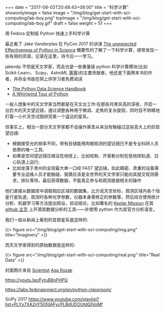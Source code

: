 +++
date = "2017-08-03T20:48:43+08:00"
title = "科学计算"
showonlyimage = false
image = "/img/blog/get-start-with-sci-computing/lab-boy.png"
topImage =  "/img/blog/get-start-with-sci-computing/lab-boy.gif"
draft = false
weight = 51
+++

用 Fedora 定制版 Python 快速上手科学计算
<!--more-->

最近看了 Jake Vanderplas 在 PyCon 2017 的讲演 [The unexpected Effectiveness of Python in Science](https://youtu.be/ZyjCqQEUa8o) 概要性的了解了一下科学计算，顺带发现一些有用的资源，记录在这里，待今后一一学习。

jakevdp 不但是天文学家，而且也是一些重量级 python 科学计算模块(比如 Scikit-Learn， Scipy，AstroML [等等](https://staff.washington.edu/jakevdp/projects.html))的主要贡献者，他还是下面两本书的作者，并将全书放在网上供学习者免费阅读

- [The Python Data Science Handbook](https://jakevdp.github.io/PythonDataScienceHandbook/)
- [A Whirlwind Tour of Python](https://jakevdp.github.io/WhirlwindTourOfPython/)

一般人想象中的天文学家当然都是在天文台工作:在那些月黑风高的深夜，开启一台巨大的天文望远镜，通过调整各种用于微调、定焦的复杂旋钮，同时目不转睛地盯着一小片天空试图研究某一个遥远的星系。

但事实上，相当一部分天文学家都不会操作甚至从来没有触碰过这些高大上的巨型望远镜:

- 根据接受光的频率不同，带有目镜能用肉眼观测的望远镜已不是专业科研人员依靠的唯一工具;
- 如果是空间望远镜压根没在地球上，比如哈勃、开普勒分别在低地球轨道、日心轨道上运行;
- 比如坐落于贵州的全球最大单一口经 FAST 望远镜，如此精密、贵重的设备需要专业运维人员才能触碰，我猜应该是全世界的天文学家只能向其提交观测需求，排队等待，最后获得数据，不能真正参与和观测直接相关的操作

他们直接从数据库中调取相应区域的数据集，比方说天空坐标，观测区域内各个恒星行星轨道，观测时各种光学参数，仪器本身需修正的参数等，然后综合使用统计分析、机器学习等方法提出假设，验证结论。比如著名的 [Kepler Mission](https://en.wikipedia.org/wiki/Kepler_(spacecraft)) 在其 [github 主页](https://github.com/KeplerGO) 上开源其数据分析的工具——并使用 python 作为其官方分析语言。

我们一般从新闻上看到的宜居星系是这样的:

{{< figure src="/img/blog/get-start-with-sci-computing/img.png" title="Imaginery" >}}

而天文学家得到的原始数据是这样的:

{{< figure src="/img/blog/get-start-with-sci-computing/real.png" title="Real Data" >}}

封面图片来自 [Scientist](https://dribbble.com/shots/2374402-Scientist) <a href="https://dribbble.com/aga-kozak"><i class="fa fa-dribbble" aria-hidden="true"></i> Aga Kozak</a>  


https://youtu.be/FytuB8nFHPQ

https://labs.fedoraproject.org/en/python-classroom/

SciPy 2017
https://www.youtube.com/playlist?list=PLYx7XA2nY5GfdAFycPLBdUDOUtdQIVoMf
